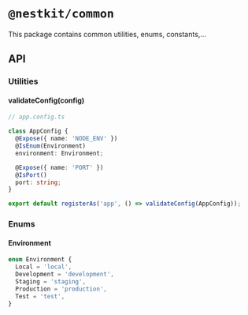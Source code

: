 # `@nestkit/common`

This package contains common utilities, enums, constants,...

## API

### Utilities

#### validateConfig(config)

```typescript
// app.config.ts

class AppConfig {
  @Expose({ name: 'NODE_ENV' })
  @IsEnum(Environment)
  environment: Environment;

  @Expose({ name: 'PORT' })
  @IsPort()
  port: string;
}

export default registerAs('app', () => validateConfig(AppConfig));
```

### Enums

#### Environment

```typescript
enum Environment {
  Local = 'local',
  Development = 'development',
  Staging = 'staging',
  Production = 'production',
  Test = 'test',
}
```
